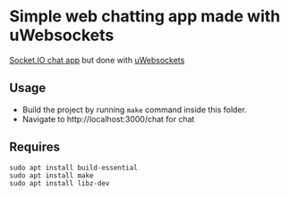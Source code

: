 # Simple web chatting app made with uWebsockets
[Socket.IO chat app](https://socket.io/get-started/chat) but done with [uWebsockets](https://github.com/uNetworking/uWebSockets)

## Usage
- Build the project by running `make` command inside this folder.
- Navigate to http://localhost:3000/chat for chat

## Requires
```
sudo apt install build-essential
sudo apt install make
sudo apt install libz-dev
```